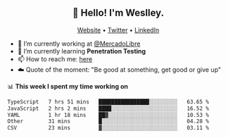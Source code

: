 <h2 align="center">👋 Hello! I'm Weslley.</h2>
<p align="center">
  <a href="http://weslleyneri.com.br">Website</a> •
  <a href="https://twitter.com/Weslley_Neri">Twitter</a> •
  <a href="https://www.linkedin.com/in/weslley-neri-3658908b">LinkedIn</a>
</p>


- 🔭 I’m currently working at [@MercadoLibre](https://github.com/mercadolibre)
- 🌱 I’m currently learning **Penetration Testing**
- 📫 How to reach me: [here](mailto:weslley39@gmail.com)
- ☁️ Quote of the moment: "Be good at something, get good or give up"

📊 **This week I spent my time working on**
<!--START_SECTION:waka-->

```txt
TypeScript   7 hrs 51 mins   ████████████████░░░░░░░░░   63.65 %
JavaScript   2 hrs 2 mins    ████░░░░░░░░░░░░░░░░░░░░░   16.52 %
YAML         1 hr 18 mins    ██▓░░░░░░░░░░░░░░░░░░░░░░   10.53 %
Other        31 mins         █░░░░░░░░░░░░░░░░░░░░░░░░   04.28 %
CSV          23 mins         ▓░░░░░░░░░░░░░░░░░░░░░░░░   03.11 %
```

<!--END_SECTION:waka-->

<!-- Inspired by https://github.com/gruselhaus/gruselhaus -->